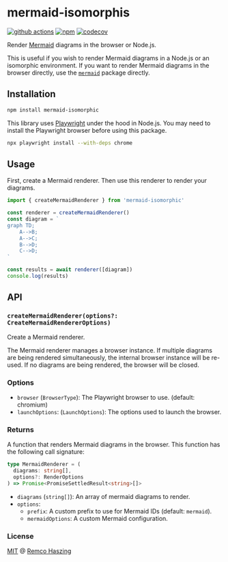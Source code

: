 # mermaid-isomorphis

[![github actions](https://github.com/remcohaszing/mermaid-isomorphic/actions/workflows/ci.yml/badge.svg)](https://github.com/remcohaszing/mermaid-isomorphic/actions/workflows/ci.yaml)
[![npm](https://img.shields.io/npm/v/mermaid-isomorphic)](https://www.npmjs.com/package/mermaid-isomorphic)
[![codecov](https://codecov.io/gh/remcohaszing/mermaid-isomorphic/branch/main/graph/badge.svg)](https://codecov.io/gh/remcohaszing/mermaid-isomorphic)

Render [Mermaid](https://mermaid.js.org) diagrams in the browser or Node.js.

This is useful if you wish to render Mermaid diagrams in a Node.js or an isomorphic environment. If
you want to render Mermaid diagrams in the browser directly, use the
[`mermaid`](https://www.npmjs.com/package/mermaid) package directly.

## Installation

```sh
npm install mermaid-isomorphic
```

This library uses [Playwright](https://playwright.dev/) under the hood in Node.js. You may need to
install the Playwright browser before using this package.

```sh
npx playwright install --with-deps chrome
```

## Usage

First, create a Mermaid renderer. Then use this renderer to render your diagrams.

```js
import { createMermaidRenderer } from 'mermaid-isomorphic'

const renderer = createMermaidRenderer()
const diagram = `
graph TD;
    A-->B;
    A-->C;
    B-->D;
    C-->D;
`

const results = await renderer([diagram])
console.log(results)
```

## API

### `createMermaidRenderer(options?: CreateMermaidRendererOptions)`

Create a Mermaid renderer.

The Mermaid renderer manages a browser instance. If multiple diagrams are being rendered
simultaneously, the internal browser instance will be re-used. If no diagrams are being rendered,
the browser will be closed.

### Options

- `browser` (`BrowserType`): The Playwright browser to use. (default: chromium)
- `launchOptions`: (`LaunchOptions`): The options used to launch the browser.

### Returns

A function that renders Mermaid diagrams in the browser. This function has the following call
signature:

```ts
type MermaidRenderer = (
  diagrams: string[],
  options?: RenderOptions
) => Promise<PromiseSettledResult<string>[]>
```

- `diagrams` (`string[]`): An array of mermaid diagrams to render.
- `options`:
  - `prefix`: A custom prefix to use for Mermaid IDs (default: `mermaid`).
  - `mermaidOptions`: A custom Mermaid configuration.

### License

[MIT](LICENSE.md) @ [Remco Haszing](https://github.com/remcohaszing)
